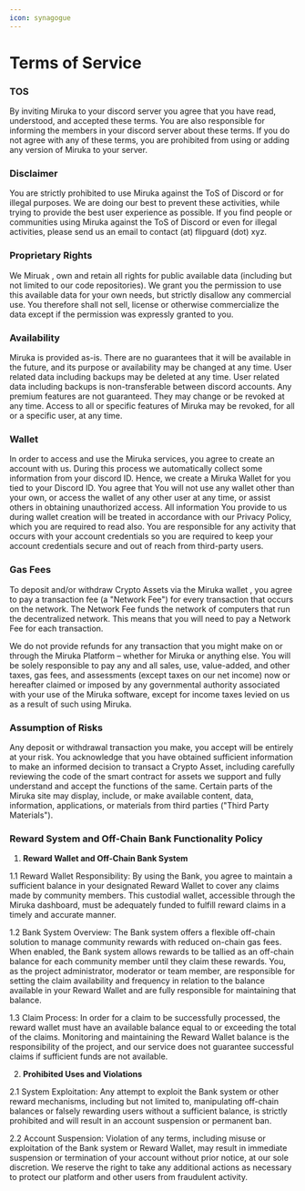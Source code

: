 ```yaml
---
icon: synagogue
---
```


# Terms of Service

### TOS <a href="#flipsuite-tos" id="flipsuite-tos"></a>

By inviting Miruka to your discord server you agree that you have read, understood, and accepted these terms. You are also responsible for informing the members in your discord server about these terms. If you do not agree with any of these terms, you are prohibited from using or adding any version of Miruka to your server.

### Disclaimer <a href="#disclaimer" id="disclaimer"></a>

You are strictly prohibited to use Miruka against the ToS of Discord or for illegal purposes. We are doing our best to prevent these activities, while trying to provide the best user experience as possible. If you find people or communities using Miruka against the ToS of Discord or even for illegal activities, please send us an email to contact (at) flipguard (dot) xyz.

### Proprietary Rights <a href="#proprietary-rights" id="proprietary-rights"></a>

We Miruak , own and retain all rights for public available data (including but not limited to our code repositories). We grant you the permission to use this available data for your own needs, but strictly disallow any commercial use. You therefore shall not sell, license or otherwise commercialize the data except if the permission was expressly granted to you.

### Availability <a href="#availability" id="availability"></a>

Miruka is provided as-is. There are no guarantees that it will be available in the future, and its purpose or availability may be changed at any time. User related data including backups may be deleted at any time. User related data including backups is non-transferable between discord accounts. Any premium features are not guaranteed. They may change or be revoked at any time. Access to all or specific features of Miruka may be revoked, for all or a specific user, at any time.

### Wallet <a href="#wallet" id="wallet"></a>

In order to access and use the Miruka services, you agree to create an account with us. During this process we automatically collect some information from your discord ID. Hence, we create a Miruka Wallet for you tied to your Discord ID. You agree that You will not use any wallet other than your own, or access the wallet of any other user at any time, or assist others in obtaining unauthorized access. All information You provide to us during wallet creation will be treated in accordance with our Privacy Policy, which you are required to read also. You are responsible for any activity that occurs with your account credentials so you are required to keep your account credentials secure and out of reach from third-party users.

### Gas Fees <a href="#gas-fees" id="gas-fees"></a>

To deposit and/or withdraw Crypto Assets via the Miruka wallet , you agree to pay a transaction fee (a "Network Fee") for every transaction that occurs on the network. The Network Fee funds the network of computers that run the decentralized network. This means that you will need to pay a Network Fee for each transaction.

We do not provide refunds for any transaction that you might make on or through the Miruka Platform – whether for Miruka or anything else. You will be solely responsible to pay any and all sales, use, value-added, and other taxes, gas fees, and assessments (except taxes on our net income) now or hereafter claimed or imposed by any governmental authority associated with your use of the Miruka software, except for income taxes levied on us as a result of such using Miruka.

### Assumption of Risks <a href="#assumption-of-risks" id="assumption-of-risks"></a>

Any deposit or withdrawal transaction you make, you accept will be entirely at your risk. You acknowledge that you have obtained sufficient information to make an informed decision to transact a Crypto Asset, including carefully reviewing the code of the smart contract for assets we support and fully understand and accept the functions of the same. Certain parts of the Miruka site may display, include, or make available content, data, information, applications, or materials from third parties ("Third Party Materials").

### Reward System and Off-Chain Bank Functionality Policy <a href="#reward-system-and-off-chain-bank-functionality-policy" id="reward-system-and-off-chain-bank-functionality-policy"></a>

1. **Reward Wallet and Off-Chain Bank System**

1.1 Reward Wallet Responsibility: By using the Bank, you agree to maintain a sufficient balance in your designated Reward Wallet to cover any claims made by community members. This custodial wallet, accessible through the Miruka dashboard, must be adequately funded to fulfill reward claims in a timely and accurate manner.

1.2 Bank System Overview: The Bank system offers a flexible off-chain solution to manage community rewards with reduced on-chain gas fees. When enabled, the Bank system allows rewards to be tallied as an off-chain balance for each community member until they claim these rewards. You, as the project administrator, moderator or team member, are responsible for setting the claim availability and frequency in relation to the balance available in your Reward Wallet and are fully responsible for maintaining that balance.

1.3 Claim Process: In order for a claim to be successfully processed, the reward wallet must have an available balance equal to or exceeding the total of the claims. Monitoring and maintaining the Reward Wallet balance is the responsibility of the project, and our service does not guarantee successful claims if sufficient funds are not available.

2. **Prohibited Uses and Violations**

2.1 System Exploitation: Any attempt to exploit the Bank system or other reward mechanisms, including but not limited to, manipulating off-chain balances or falsely rewarding users without a sufficient balance, is strictly prohibited and will result in an account suspension or permanent ban.

2.2 Account Suspension: Violation of any terms, including misuse or exploitation of the Bank system or Reward Wallet, may result in immediate suspension or termination of your account without prior notice, at our sole discretion. We reserve the right to take any additional actions as necessary to protect our platform and other users from fraudulent activity.
